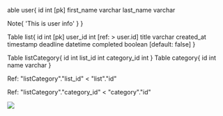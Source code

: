 able user{
id int [pk]
first_name varchar
last_name varchar

Note{
'This is user info'
}
}

Table list{
id int [pk]
user_id int [ref: > user.id]
title varchar
created_at timestamp
deadline datetime
completed boolean [default: false]
}

Table listCategory{
id int
list_id int
category_id int
}
Table category{
id int
name varchar
}

Ref: "listCategory"."list_id" < "list"."id"

Ref: "listCategory"."category_id" < "category"."id"

<img src = "./img/output.jpg" />
